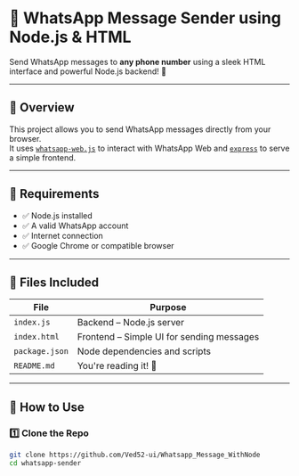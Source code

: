 # 💬 WhatsApp Message Sender using Node.js & HTML

Send WhatsApp messages to **any phone number** using a sleek HTML interface and powerful Node.js backend! 🚀

---

## 📌 Overview

This project allows you to send WhatsApp messages directly from your browser.  
It uses [`whatsapp-web.js`](https://github.com/pedroslopez/whatsapp-web.js) to interact with WhatsApp Web and [`express`](https://expressjs.com/) to serve a simple frontend.

---

## 🔧 Requirements

- ✅ Node.js installed
- ✅ A valid WhatsApp account
- ✅ Internet connection
- ✅ Google Chrome or compatible browser

---

## 📁 Files Included

| File        | Purpose                          |
|-------------|----------------------------------|
| `index.js`  | Backend – Node.js server         |
| `index.html`| Frontend – Simple UI for sending messages |
| `package.json` | Node dependencies and scripts |
| `README.md` | You're reading it! 📖            |

---

## 🚀 How to Use

### 1️⃣ Clone the Repo

```bash
git clone https://github.com/Ved52-ui/Whatsapp_Message_WithNode
cd whatsapp-sender
